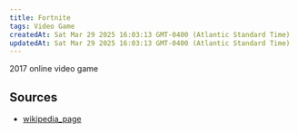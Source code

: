```yaml
---
title: Fortnite
tags: Video Game
createdAt: Sat Mar 29 2025 16:03:13 GMT-0400 (Atlantic Standard Time)
updatedAt: Sat Mar 29 2025 16:03:13 GMT-0400 (Atlantic Standard Time)
---
```



2017 online video game



## Sources
- [wikipedia_page](https://en.wikipedia.org/wiki/Fortnite)
